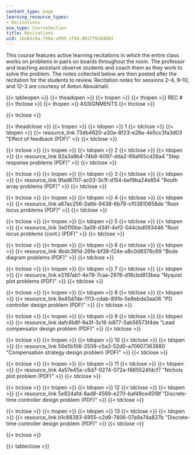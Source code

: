 ```yaml
---
content_type: page
learning_resource_types:
- Recitations
ocw_type: CourseSection
title: Recitations
uid: 1be81c0a-758a-a999-1f4d-0017f0104003
---
```


This course features active learning recitations in which the entire class works on problems in pairs on boards throughout the room. The professor and teaching assistant observe students and coach them as they work to solve the problem. The notes collected below are then posted after the recitation for the students to review. Recitation notes for sessions 2–4, 9–10, and 12–3 are courtesy of Anton Aboukhalil.

{{< tableopen >}}
{{< theadopen >}}
{{< tropen >}}
{{< thopen >}}
REC #
{{< thclose >}}
{{< thopen >}}
ASSIGNMENTS
{{< thclose >}}

{{< trclose >}}

{{< theadclose >}}
{{< tropen >}}
{{< tdopen >}}
1
{{< tdclose >}}
{{< tdopen >}}
{{< resource_link 73db4620-a30a-8f23-e28a-4e5cc3fa3d03 "Effect of feedback (PDF)" >}}
{{< tdclose >}}

{{< trclose >}}
{{< tropen >}}
{{< tdopen >}}
2
{{< tdclose >}}
{{< tdopen >}}
{{< resource_link 82a3a9b4-74b8-6097-dda2-69af65cd26a4 "Step response problems (PDF)" >}}
{{< tdclose >}}

{{< trclose >}}
{{< tropen >}}
{{< tdopen >}}
3
{{< tdclose >}}
{{< tdopen >}}
{{< resource_link 9fad6707-ac03-3c1f-d154-bef9ba24e854 "Routh array problems (PDF)" >}}
{{< tdclose >}}

{{< trclose >}}
{{< tropen >}}
{{< tdopen >}}
4
{{< tdclose >}}
{{< tdopen >}}
{{< resource_link a67ac256-2a6b-9438-6b79-cf03810658de "Root locus problems (PDF)" >}}
{{< tdclose >}}

{{< trclose >}}
{{< tropen >}}
{{< tdopen >}}
5
{{< tdclose >}}
{{< tdopen >}}
{{< resource_link 3e0110be-3a09-d34f-4ef2-044cbd093446 "Root locus problems (cont.) (PDF)" >}}
{{< tdclose >}}

{{< trclose >}}
{{< tropen >}}
{{< tdopen >}}
6
{{< tdclose >}}
{{< tdopen >}}
{{< resource_link 4bdc391d-26fe-bf38-f24e-a8c0d8376c69 "Bode diagram problems (PDF)" >}}
{{< tdclose >}}

{{< trclose >}}
{{< tropen >}}
{{< tdopen >}}
7
{{< tdclose >}}
{{< tdopen >}}
{{< resource_link e2197ab1-4e78-7caa-2978-d18cbd813bea "Nyquist plot problems (PDF)" >}}
{{< tdclose >}}

{{< trclose >}}
{{< tropen >}}
{{< tdopen >}}
8
{{< tdclose >}}
{{< tdopen >}}
{{< resource_link 8e45d7de-1113-cdab-891b-5e8ebda3aa06 "PD controller design problem (PDF)" >}}
{{< tdclose >}}

{{< trclose >}}
{{< tropen >}}
{{< tdopen >}}
9
{{< tdclose >}}
{{< tdopen >}}
{{< resource_link dafc6b8f-9a3f-3c16-b877-5ab56573f4de "Lead compensator design problem (PDF)" >}}
{{< tdclose >}}

{{< trclose >}}
{{< tropen >}}
{{< tdopen >}}
10
{{< tdclose >}}
{{< tdopen >}}
{{< resource_link 50e5b106-2509-c5a3-52d0-a70607363680 "Compensation strategy design problem (PDF)" >}}
{{< tdclose >}}

{{< trclose >}}
{{< tropen >}}
{{< tdopen >}}
11
{{< tdclose >}}
{{< tdopen >}}
{{< resource_link 4a57e45a-c6d7-9274-072a-f665524fdcf7 "Nichols plot problem (PDF)" >}}
{{< tdclose >}}

{{< trclose >}}
{{< tropen >}}
{{< tdopen >}}
12
{{< tdclose >}}
{{< tdopen >}}
{{< resource_link 5e824afd-8ad8-4569-e270-baf48ce45f8f "Discrete-time controller design problem (PDF)" >}}
{{< tdclose >}}

{{< trclose >}}
{{< tropen >}}
{{< tdopen >}}
13
{{< tdclose >}}
{{< tdopen >}}
{{< resource_link b1c88383-6955-c2d9-7406-07a9a74a827b "Discrete-time controller design problem (PDF)" >}}
{{< tdclose >}}

{{< trclose >}}

{{< tableclose >}}